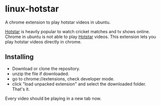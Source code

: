 # linux-hotstar
A chrome extension to play hotstar videos in ubuntu.

[Hotstar](http://hotstar.com) is heavily popular to watch cricket matches and tv shows online. Chrome in ubuntu is not able to play [Hotstar](http://hotstar.com) videos. This extension lets you play hotstar videos directly in chrome.

## Installing

* Download or clone the repository.
* unzip the file if downloaded.
* go to chrome://extensions, check developer mode.
* click "load unpacked extension" and select the downloaded folder. That's it.

Every video should be playing in a new tab now.

